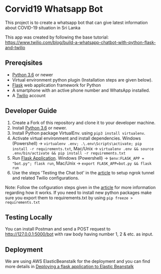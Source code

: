 # Corvid19 Whatsapp Bot
This project is to create a whatsapp bot that can give latest information about COVID-19 situation in Sri Lanka

This app was created by following the base tutorial: https://www.twilio.com/blog/build-a-whatsapp-chatbot-with-python-flask-and-twilio

## Prereqisites
* [Python 3.6](https://www.python.org/downloads/) or newer
* Virtual environment python plugin (Installation steps are given below).
* [Flask](https://palletsprojects.com/p/flask/) web application framework for Python
* A smartphone with an active phone number and WhatsApp installed.
* A [Twilio](https://www.twilio.com/) account

## Developer Guide
1. Create a Fork of this repository and clone it to your developer machine.
2. Install [Python 3.6](https://www.python.org/downloads/) or newer.
3. Install Python package VirtualEnv. using `pip3 install virtualenv`. 
4. Activate virtual environment and install dependencies. Windows (Powershell) -> `virtualenv .env; .\.env\Scripts\activate; pip install -r requirements.txt`, Mac/Unix -> `virtualenv .env && source .env/bin/activate && pip install -r requirements.txt`
4. Run [Flask Application](https://flask.palletsprojects.com/en/1.1.x/cli/). Windows (Powershell) -> `$env:FLASK_APP = "bot.py"; flask run`, Mac/Unix -> `export FLASK_APP=bot.py && flask run`
5. Use the steps 'Testing the Chat bot' in the [article](https://www.twilio.com/blog/build-a-whatsapp-chatbot-with-python-flask-and-twilio) to setup ngrok tunnel and related Twilio configurations.

Note: Follow the cofiguration steps given in the [article](https://www.twilio.com/blog/build-a-whatsapp-chatbot-with-python-flask-and-twilio) for more information regarding how it works. If you need to install new python packages make sure you export them to requirements.txt by using `pip freeze > requirements.txt`

## Testing Locally
You can install Postman and send a POST request to http://127.0.0.1:5000/bot with raw body having number 1, 2 & etc. as input.

## Deployment
We are using AWS ElasticBeanstalk for the deployment and you can find more details in [Deploying a flask application to Elastic Beanstalk](https://docs.aws.amazon.com/elasticbeanstalk/latest/dg/create-deploy-python-flask.html)
